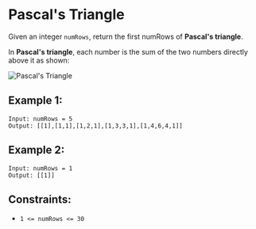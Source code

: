 # Pascal's Triangle

Given an integer `numRows`, return the first numRows of **Pascal's triangle**.

In **Pascal's triangle**, each number is the sum of the two numbers directly above it as shown:

![Pascal's Triangle](./image-pascals_s_triangle.gif)

## Example 1:

```
Input: numRows = 5
Output: [[1],[1,1],[1,2,1],[1,3,3,1],[1,4,6,4,1]]
```

## Example 2:

```
Input: numRows = 1
Output: [[1]]
```

## Constraints:

- `1 <= numRows <= 30`
